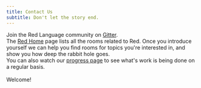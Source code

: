 ```yaml
---
title: Contact Us
subtitle: Don't let the story end.
---
```


Join the Red Language community on [Gitter](https://gitter.im/red/red/welcome).
<br />
The [Red Home](https://gitter.im/red/home) page lists all the rooms related
to Red. Once you introduce yourself we can help you find rooms for topics
you're interested in, and show you how deep the rabbit hole goes.
<br />
You can also watch our [progress page](https://progress.red-lang.org/)
to see what's work is being done on a regular basis.
<br />
<br />
Welcome!